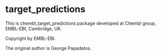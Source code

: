 # target_predictions
This is chembl_target_predictions package developed at Chembl group, EMBL-EBI, Cambridge, UK.

Copyright by EMBL-EBI.

The original author is George Papadatos.
